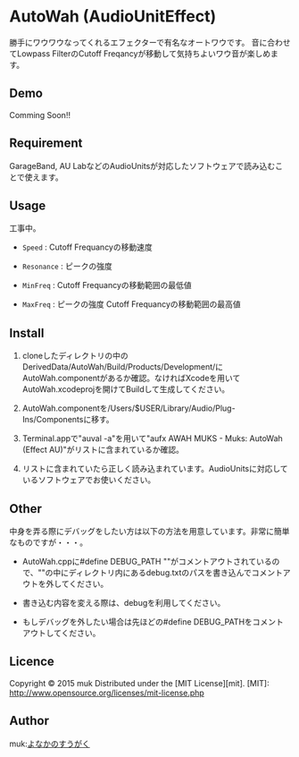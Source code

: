 AutoWah (AudioUnitEffect)
===
勝手にワウワウなってくれるエフェクターで有名なオートワウです。
音に合わせてLowpass FilterのCutoff Freqancyが移動して気持ちよいワウ音が楽しめます。

## Demo
Comming Soon!!

## Requirement
GarageBand, AU LabなどのAudioUnitsが対応したソフトウェアで読み込むことで使えます。

## Usage
工事中。


+	`Speed` :
Cutoff Frequancyの移動速度

+	`Resonance` :
ピークの強度

+	`MinFreq` :
Cutoff Frequancyの移動範囲の最低値

+	`MaxFreq` :
ピークの強度
Cutoff Frequancyの移動範囲の最高値


## Install
1. cloneしたディレクトリの中のDerivedData/AutoWah/Build/Products/Development/にAutoWah.componentがあるか確認。なければXcodeを用いてAutoWah.xcodeprojを開けてBuildして生成してください。

2. AutoWah.componentを/Users/$USER/Library/Audio/Plug-Ins/Componentsに移す。

3. Terminal.appで"auval -a"を用いて"aufx AWAH MUKS  -  Muks: AutoWah (Effect AU)"がリストに含まれているか確認。

4. リストに含まれていたら正しく読み込まれています。AudioUnitsに対応しているソフトウェアでお使いください。

## Other
中身を弄る際にデバッグをしたい方は以下の方法を用意しています。非常に簡単なものですが・・・。

* AutoWah.cppに#define DEBUG_PATH ""がコメントアウトされているので、""の中にディレクトリ内にあるdebug.txtのパスを書き込んでコメントアウトを外してください。
* 書き込む内容を変える際は、debugを利用してください。

* もしデバッグを外したい場合は先ほどの#define DEBUG_PATHをコメントアウトしてください。 

## Licence
Copyright &copy; 2015 muk
Distributed under the [MIT License][mit].
[MIT]: http://www.opensource.org/licenses/mit-license.php

## Author
muk:[よなかのすうがく](http://muk99.hateblo.jp/)


